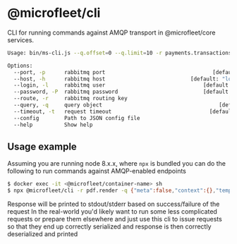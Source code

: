 # @microfleet/cli

CLI for running commands against AMQP transport in @microfleet/core services.

```sh
Usage: bin/ms-cli.js --q.offset=0 --q.limit=10 -r payments.transactions.common

Options:
  --port, -p      rabbitmq port                                  [default: 5672]
  --host, -h      rabbitmq host                           [default: "localhost"]
  --login, -l     rabbitmq user                               [default: "guest"]
  --password, -P  rabbitmq password                           [default: "guest"]
  --route, -r     rabbitmq routing key                                [required]
  --query, -q     query object                                     [default: {}]
  --timeout, -t   request timeout                               [default: 15000]
  --config        Path to JSON config file
  --help          Show help                                            [boolean]
```

## Usage example

Assuming you are running node 8.x.x, where `npx` is bundled you can do the following
to run commands against AMQP-enabled endpoints

```sh
$ docker exec -it <@microfleet/container-name> sh
$ npx @microfleet/cli -r pdf.render -q {"meta":false,"context":{},"template":"sample"}
```

Response will be printed to stdout/stderr based on success/failure of the request
In the real-world you'd likely want to run some less complicated requests or prepare them
elsewhere and just use this cli to issue requests so that they end up correctly serialized
and response is then correctly deserialized and printed
